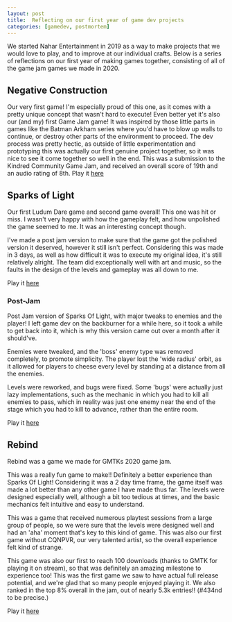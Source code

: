 ```yaml
---
layout: post
title:  Reflecting on our first year of game dev projects
categories: [gamedev, postmortem]
---
```


We started Nahar Entertainment in 2019 as a way to make projects that we would love to play, and to improve at our individual crafts. Below is a series of reflections on our first year of making games together, consisting of all of the game jam games we made in 2020.

## Negative Construction

Our very first game! I'm especially proud of this one, as it comes with a pretty unique concept that wasn't hard to execute! Even better yet it's also our (and my) first Game Jam game! It was inspired by those little parts in games like the Batman Arkham series where you'd have to blow up walls to continue, or destroy other parts of the environment to proceed. The dev process was pretty hectic, as outside of little experimentation and prototyping this was actually our first genuine project together, so it was nice to see it come together so well in the end. This was a submission to the Kindred Community Game Jam, and received an overall score of 19th and an audio rating of 8th. Play it [here](https://barwani.itch.io/negative-construction)

## Sparks of Light
Our first Ludum Dare game and second game overall! This one was hit or miss. I wasn't very happy with how the gameplay felt, and how unpolished the game seemed to me. It was an interesting concept though. 

I've made a post jam version to make sure that the game got the polished version it deserved, however it still isn't perfect. Considering this was made in 3 days, as well as how difficult it was to execute my original idea, it's still relatively alright. The team did exceptionally well with art and music, so the faults in the design of the levels and gameplay was all down to me.

Play it [here](https://barwani.itch.io/sparks-of-light)

### Post-Jam

Post Jam version of Sparks Of Light, with major tweaks to enemies and the player! I left game dev on the backburner for a while here, so it took a while to get back into it, which is why this version came out over a month after it should've. 

Enemies were tweaked, and the 'boss' enemy type was removed completely, to promote simplicity. The player lost the 'wide radius' orbit, as it allowed for players to cheese every level by standing at a distance from all the enemies.

Levels were reworked, and bugs were fixed. Some 'bugs' were actually just lazy implementations, such as the mechanic in which you had to kill all enemies to pass, which in reality was just one enemy near the end of the stage which you had to kill to advance, rather than the entire room. 

Play it [here](https://barwani.itch.io/sparks-of-light-2)

## Rebind

Rebind was a game we made for GMTKs 2020 game jam. 

This was a really fun game to make!! Definitely a better experience than Sparks Of Light! Considering it was a 2 day time frame, the game itself was made a lot better than any other game I have made thus far. The levels were designed especially well, although a bit too tedious at times, and the basic mechanics felt intuitive and easy to understand. 

This was a game that received numerous playtest sessions from a large group of people, so we were sure that the levels were designed well and had an 'aha' moment that's key to this kind of game. This was also our first game without CQNPVR, our very talented artist, so the overall experience felt kind of strange.

This game was also our first to reach 100 downloads (thanks to GMTK for playing it on stream), so that was definitely an amazing milestone to experience too! This was the first game we saw to have actual full release potential, and we're glad that so many people enjoyed playing it. We also ranked in the top 8% overall in the jam, out of nearly 5.3k entries!! (#434nd to be precise.)

Play it [here](https://barwani.itch.io/rebind)

